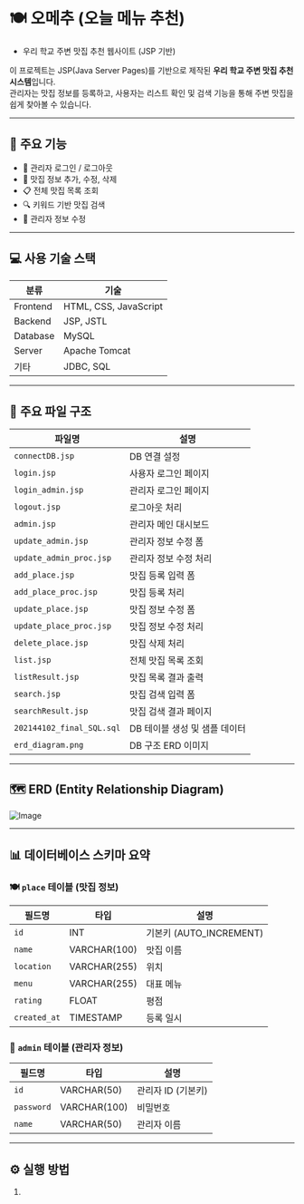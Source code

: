 # 🍽️ 오메추 (오늘 메뉴 추천) 
- 우리 학교 주변 맛집 추천 웹사이트 (JSP 기반)

이 프로젝트는 JSP(Java Server Pages)를 기반으로 제작된 **우리 학교 주변 맛집 추천 시스템**입니다.  
관리자는 맛집 정보를 등록하고, 사용자는 리스트 확인 및 검색 기능을 통해 주변 맛집을 쉽게 찾아볼 수 있습니다.

---

## 📌 주요 기능

- 🔐 관리자 로그인 / 로그아웃
- 🧾 맛집 정보 추가, 수정, 삭제
- 📋 전체 맛집 목록 조회
- 🔍 키워드 기반 맛집 검색
- 👤 관리자 정보 수정

---

## 💻 사용 기술 스택

| 분류 | 기술 |
|------|------|
| Frontend | HTML, CSS, JavaScript |
| Backend | JSP, JSTL |
| Database | MySQL |
| Server | Apache Tomcat |
| 기타 | JDBC, SQL |

---

## 📁 주요 파일 구조

| 파일명 | 설명 |
|--------|------|
| `connectDB.jsp` | DB 연결 설정 |
| `login.jsp` | 사용자 로그인 페이지 |
| `login_admin.jsp` | 관리자 로그인 페이지 |
| `logout.jsp` | 로그아웃 처리 |
| `admin.jsp` | 관리자 메인 대시보드 |
| `update_admin.jsp` | 관리자 정보 수정 폼 |
| `update_admin_proc.jsp` | 관리자 정보 수정 처리 |
| `add_place.jsp` | 맛집 등록 입력 폼 |
| `add_place_proc.jsp` | 맛집 등록 처리 |
| `update_place.jsp` | 맛집 정보 수정 폼 |
| `update_place_proc.jsp` | 맛집 정보 수정 처리 |
| `delete_place.jsp` | 맛집 삭제 처리 |
| `list.jsp` | 전체 맛집 목록 조회 |
| `listResult.jsp` | 맛집 목록 결과 출력 |
| `search.jsp` | 맛집 검색 입력 폼 |
| `searchResult.jsp` | 맛집 검색 결과 페이지 |
| `202144102_final_SQL.sql` | DB 테이블 생성 및 샘플 데이터 |
| `erd_diagram.png` | DB 구조 ERD 이미지 |

---

## 🗺️ ERD (Entity Relationship Diagram)

![Image](https://github.com/user-attachments/assets/19483602-de26-4d4b-aaa2-a93252d4c513)

---

## 📊 데이터베이스 스키마 요약

### 🍽️ `place` 테이블 (맛집 정보)

| 필드명 | 타입 | 설명 |
|--------|------|------|
| `id` | INT | 기본키 (AUTO_INCREMENT) |
| `name` | VARCHAR(100) | 맛집 이름 |
| `location` | VARCHAR(255) | 위치 |
| `menu` | VARCHAR(255) | 대표 메뉴 |
| `rating` | FLOAT | 평점 |
| `created_at` | TIMESTAMP | 등록 일시 |

### 👤 `admin` 테이블 (관리자 정보)

| 필드명 | 타입 | 설명 |
|--------|------|------|
| `id` | VARCHAR(50) | 관리자 ID (기본키) |
| `password` | VARCHAR(100) | 비밀번호 |
| `name` | VARCHAR(50) | 관리자 이름 |

---

## ⚙️ 실행 방법

1.
